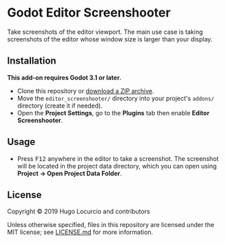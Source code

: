 # Godot Editor Screenshooter

Take screenshots of the editor viewport. The main use case is taking screenshots
of the editor whose window size is larger than your display.

## Installation

**This add-on requires Godot 3.1 or later.**

- Clone this repository or
  [download a ZIP archive](https://github.com/Calinou/godot-editor-screenshooter/archive/master.zip).
- Move the `editor_screenshooter/` directory into your project's `addons/`
  directory (create it if needed).
- Open the **Project Settings**, go to the **Plugins** tab then enable
  **Editor Screenshooter**.

## Usage

- Press <kbd>F12</kbd> anywhere in the editor to take a screenshot. The
  screenshot will be located in the project data directory, which you can open
  using **Project → Open Project Data Folder**.

## License

Copyright © 2019 Hugo Locurcio and contributors

Unless otherwise specified, files in this repository are licensed under
the MIT license; see [LICENSE.md](LICENSE.md) for more information.
